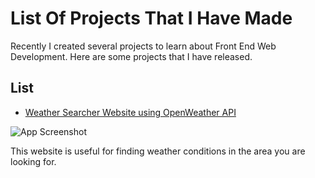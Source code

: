 
# List Of Projects That I Have Made

Recently I created several projects to learn about Front End Web Development. Here are some projects that I have released.

## List

 - [Weather Searcher Website using OpenWeather API](https://weather-app-kudat3rbang.netlify.app/)

  
![App Screenshot](https://i.imgur.com/LVqa1ib.png)

This website is useful for finding weather conditions in the area you are looking for.
  
